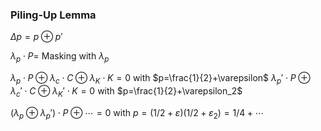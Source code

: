 
### Piling-Up Lemma

$\Delta p = p\oplus p'$

$\lambda_p\cdot P =$ Masking with $\lambda_p$

$\lambda_p\cdot P\oplus\lambda_c\cdot C\oplus\lambda_K\cdot K=0$ with $p=\frac{1}{2}+\varepsilon$
$\lambda_p'\cdot P\oplus\lambda_c'\cdot C\oplus\lambda_K'\cdot K=0$ with $p=\frac{1}{2}+\varepsilon_2$

$(\lambda_p\oplus \lambda_p')\cdot P\oplus\cdots=0$ with $p=(1/2+\varepsilon)(1/2+\varepsilon_2)=1/4+\cdots$
